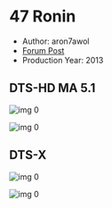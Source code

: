 # 47 Ronin

* Author: aron7awol
* [Forum Post](https://www.avsforum.com/threads/bass-eq-for-filtered-movies.2995212/post-58070762)
* Production Year: 2013

## DTS-HD MA 5.1

![img 0](https://i.imgur.com/NWPxcfp.jpg)

![img 0](https://i.imgur.com/6LZ8n9f.jpg)

## DTS-X

![img 0](https://i.imgur.com/wC38gGY.jpg)

![img 0](https://i.imgur.com/IkKZtFP.png)

